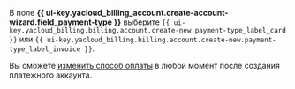 В поле **{{ ui-key.yacloud_billing_account.create-account-wizard.field_payment-type }}** выберите `{{ ui-key.yacloud_billing.billing.account.create-new.payment-type_label_card }}` или `{{ ui-key.yacloud_billing.billing.account.create-new.payment-type_label_invoice }}`.

Вы сможете [изменить способ оплаты](../../billing/operations/change-payment-method.md) в любой момент после создания платежного аккаунта.